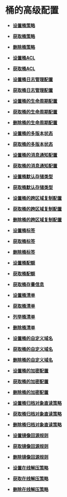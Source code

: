 # 桶的高级配置<a name="obs_04_0026"></a>

-   **[设置桶策略](设置桶策略.md)**  

-   **[获取桶策略](获取桶策略.md)**  

-   **[删除桶策略](删除桶策略.md)**  

-   **[设置桶ACL](设置桶ACL.md)**  

-   **[获取桶ACL](获取桶ACL.md)**  

-   **[设置桶日志管理配置](设置桶日志管理配置.md)**  

-   **[获取桶日志管理配置](获取桶日志管理配置.md)**  

-   **[设置桶的生命周期配置](设置桶的生命周期配置.md)**  

-   **[获取桶的生命周期配置](获取桶的生命周期配置.md)**  

-   **[删除桶的生命周期配置](删除桶的生命周期配置.md)**  

-   **[设置桶的多版本状态](设置桶的多版本状态.md)**  

-   **[获取桶的多版本状态](获取桶的多版本状态.md)**  

-   **[设置桶的消息通知配置](设置桶的消息通知配置.md)**  

-   **[获取桶的消息通知配置](获取桶的消息通知配置.md)**  

-   **[设置桶默认存储类型](设置桶默认存储类型.md)**  

-   **[获取桶默认存储类型](获取桶默认存储类型.md)**  

-   **[设置桶的跨区域复制配置](设置桶的跨区域复制配置.md)**  

-   **[获取桶的跨区域复制配置](获取桶的跨区域复制配置.md)**  

-   **[删除桶的跨区域复制配置](删除桶的跨区域复制配置.md)**  

-   **[设置桶标签](设置桶标签.md)**  

-   **[获取桶标签](获取桶标签.md)**  

-   **[删除桶标签](删除桶标签.md)**  

-   **[设置桶配额](设置桶配额.md)**  

-   **[获取桶配额](获取桶配额.md)**  

-   **[获取桶存量信息](获取桶存量信息.md)**  

-   **[设置桶清单](设置桶清单.md)**  

-   **[获取桶清单](获取桶清单.md)**  

-   **[列举桶清单](列举桶清单.md)**  

-   **[删除桶清单](删除桶清单.md)**  

-   **[设置桶的自定义域名](设置桶的自定义域名.md)**  

-   **[获取桶的自定义域名](获取桶的自定义域名.md)**  

-   **[删除桶的自定义域名](删除桶的自定义域名.md)**  

-   **[设置桶的加密配置](设置桶的加密配置.md)**  

-   **[获取桶的加密配置](获取桶的加密配置.md)**  

-   **[删除桶的加密配置](删除桶的加密配置.md)**  

-   **[设置桶归档对象直读策略](设置桶归档对象直读策略.md)**  

-   **[获取桶归档对象直读策略](获取桶归档对象直读策略.md)**  

-   **[删除桶归档对象直读策略](删除桶归档对象直读策略.md)**  

-   **[设置镜像回源规则](设置镜像回源规则.md)**  

-   **[获取镜像回源规则](获取镜像回源规则.md)**  

-   **[删除镜像回源规则](删除镜像回源规则.md)**  

-   **[设置在线解压策略](设置在线解压策略.md)**  

-   **[获取在线解压策略](获取在线解压策略.md)**  

-   **[删除在线解压策略](删除在线解压策略.md)**  


